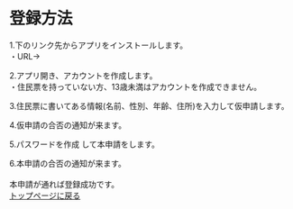 # 登録方法
1.下のリンク先からアプリをインストールします。  
・URL→<br>

2.アプリ開き、アカウントを作成します。  
・住民票を持っていない方、13歳未満はアカウントを作成できません。  

3.住民票に書いてある情報(名前、性別、年齢、住所)を入力して仮申請します。 

4.仮申請の合否の通知が来ます。  

5.パスワードを作成
して本申請をします。

6.本申請の合否の通知が来ます。<br><br>
本申請が通れば登録成功です。<br>
[トップページに戻る](https://16-2505-058-4.github.io/app/index)
